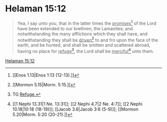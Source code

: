 # Helaman 15:12

> Yea, I say unto you, that in the latter times the <u>promises</u>[^a] of the Lord have been extended to our brethren, the Lamanites; and notwithstanding the many afflictions which they shall have, and notwithstanding they shall be <u>driven</u>[^b] to and fro upon the face of the earth, and be hunted, and shall be smitten and scattered abroad, having no place for <u>refuge</u>[^c], the Lord shall be <u>merciful</u>[^d] unto them.

[Helaman 15:12](https://www.churchofjesuschrist.org/study/scriptures/bofm/hel/15?lang=eng&id=p12#p12)


[^a]: [[Enos 1.13|Enos 1:13 (12-13).]]
[^b]: [[Mormon 5.15|Morm. 5:15.]]
[^c]: TG [Refuge.](https://www.churchofjesuschrist.org/study/scriptures/tg/refuge?lang=eng)
[^d]: [[1 Nephi 13.31|1 Ne. 13:31]]; [[2 Nephi 4.7|2 Ne. 4:7]]; [[2 Nephi 10.18|10:18 (18-19)]]; [[Jacob 3.6|Jacob 3:6 (5-9)]]; [[Mormon 5.20|Morm. 5:20 (20-21).]]
